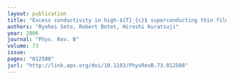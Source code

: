 ```yaml
---
layout: publication
title: "Excess conductivity in high-${T}_{c}$ superconducting thin films: Role of smooth doping disorder"
authors: "Ryohei Seto, Robert Botet, Hiroshi Kuratsuji"
year: 2006
journal: "Phys. Rev. B"
volume: 73
issue: 
pages: "012508"
jurl: "http://link.aps.org/doi/10.1103/PhysRevB.73.012508"
---
```

